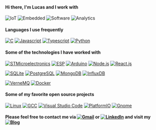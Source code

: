 #### Hi there, I'm Lucas and I work with

![IoT](https://img.shields.io/badge/-Internet%20of%20Things-ffab04?style=flat)
![Embedded](https://img.shields.io/badge/-Embedded%20Systems-D14836?style=flat)
![Software](https://img.shields.io/badge/-Software%20Development-007ACC?style=flat)
![Analytics](https://img.shields.io/badge/-Data%20Analytics%2FScience-4d008f?style=flat)

#### Languages I use frequently

[![C](https://img.shields.io/badge/-C%2FC++-007ACC?style=flat&logo=Coursera&logoColor=white)](https://gcc.gnu.org/)
[![Javascript](https://img.shields.io/badge/-JavaScript-ffab04?style=flat&logo=javascript&logoColor=white)](https://nodejs.org/en/)
[![Typescript](https://img.shields.io/badge/-Typescript-002E5F?style=flat&logo=typescript&logoColor=white)](https://www.typescriptlang.org/)
[![Python](https://img.shields.io/badge/-Python-4d008f?style=flat&logo=python&logoColor=white)](https://www.python.org/)

<!-- [![Top Langs](https://github-readme-stats.vercel.app/api/top-langs/?username=lucaslui&theme=dark&layout=compact)]() -->

#### Some of the technologies I have worked with

[![STMicroelectronics](https://img.shields.io/badge/-STM32-002E5F?style=flat&logo=STMicroelectronics&logoColor=white)](https://www.st.com/en/microcontrollers-microprocessors/stm32-32-bit-arm-cortex-mcus.html)
[![ESP](https://img.shields.io/badge/-ESP-D14836?style=flat&logo=Espressif&logoColor=white)](https://www.espressif.com/en/products/socs/esp32)
[![Arduino](https://img.shields.io/badge/-Arduino-00979D?style=flat&logo=arduino&logoColor=white)](https://www.arduino.cc/)
[![Node.js](https://img.shields.io/badge/-Node.js-339933?style=flat&logo=Node.js&logoColor=white)](https://nodejs.org/en/) 
[![React.js](https://img.shields.io/badge/-React.js-007ACC?style=flat&logo=react&logoColor=white)](https://pt-br.reactjs.org/)

[![SQLite](https://img.shields.io/badge/-SQLite-002E5F?style=flat&logo=sqlite&logoColor=white)](https://www.sqlite.org/)
[![PostgreSQL](https://img.shields.io/badge/-PostgreSQL-336791?style=flat&logo=postgresql&logoColor=white)](https://www.postgresql.org/)
[![MongoDB](https://img.shields.io/badge/-MongoDB-339933?style=flat&logo=mongodb&logoColor=white)](https://www.mongodb.com/)
[![InfluxDB](https://img.shields.io/badge/-InfluxDB-007ACC?style=flat&logo=influxdb&logoColor=white)](https://www.influxdata.com/)

[![VerneMQ](https://img.shields.io/badge/-VerneMQ-002E5F?style=flat&logo=eclipse-mosquitto&logoColor=white)](https://vernemq.com/)
[![Docker](https://img.shields.io/badge/-Docker-007ACC?style=flat&logo=docker&logoColor=white)](https://www.docker.com/)

#### Some of my favorite open source projects

[![Linux](https://img.shields.io/badge/-Linux-ffab04?style=flat&logo=linux&logoColor=white)](https://www.linuxfoundation.org/)
[![GCC](https://img.shields.io/badge/-GNU%2FGCC-339933?style=flat&logo=GNU&logoColor=white)](https://gcc.gnu.org/)
[![Visual Studio Code](https://img.shields.io/badge/-VSCode-007ACC?style=flat&logo=visual-studio-code&logoColor=white)](https://github.com/microsoft/vscode)
[![PlatformIO](https://img.shields.io/badge/-PlatformIO-E34F26?style=flat&logo=bilibili&logoColor=white)](https://platformio.org/)
[![Gnome](https://img.shields.io/badge/-Gnome-4A86CF?style=flat&logo=gnome&logoColor=white)](https://www.gnome.org/)

#### Please feel free to contact me via [![Gmail](https://img.shields.io/badge/-Email-D14836?style=flat&logo=gmail&logoColor=white)](mailto:lucasluimotta@gmail.com) or [![LinkedIn](https://img.shields.io/badge/-Linkedin-007ACC?style=flat&logo=linkedin&logoColor=white)](https://www.linkedin.com/in/lucas-lui-motta/) and visit my [![Blog](https://img.shields.io/badge/-Blog-000000?style=flat&logo=houzz&logoColor=white)](https://blog-lucaslui.vercel.app/)
